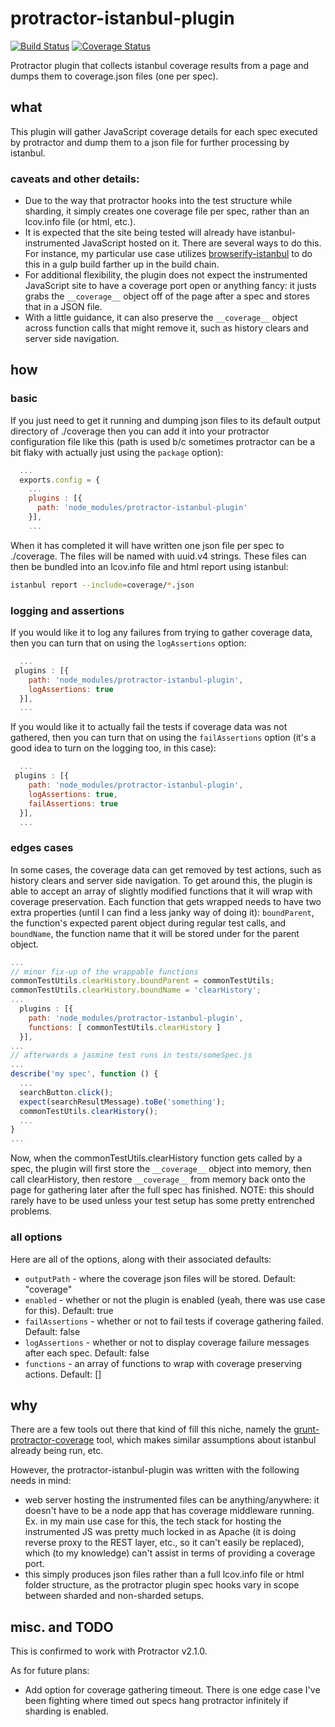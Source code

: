 # protractor-istanbul-plugin
[![Build Status](https://travis-ci.org/bennyhat/protractor-istanbul-plugin.svg)](https://travis-ci.org/bennyhat/protractor-istanbul-plugin) [![Coverage Status](https://coveralls.io/repos/bennyhat/protractor-istanbul-plugin/badge.svg?branch=master&service=github)](https://coveralls.io/github/bennyhat/protractor-istanbul-plugin?branch=master)

Protractor plugin that collects istanbul coverage results from a page and dumps them to coverage.json files (one per spec).

## what
This plugin will gather JavaScript coverage details for each spec executed by protractor and dump them to a json file for further processing by istanbul.

### caveats and other details:
- Due to the way that protractor hooks into the test structure while sharding, it simply creates one coverage file per spec, rather than an lcov.info file (or html, etc.).
- It is expected that the site being tested will already have istanbul-instrumented JavaScript hosted on it. There are several ways to do this. For instance, my particular use case utilizes [browserify-istanbul](https://www.npmjs.com/package/browserify-istanbul) to do this in a gulp build farther up in the build chain.
- For additional flexibility, the plugin does not expect the instrumented JavaScript site to have a coverage port open or anything fancy: it justs grabs the ```__coverage__``` object off of the page after a spec and stores that in a JSON file.
- With a little guidance, it can also preserve the ```__coverage__``` object across function calls that might remove it, such as history clears and server side navigation.

## how
### basic
If you just need to get it running and dumping json files to its default output directory of ./coverage then you can add it into your protractor configuration file like this (path is used b/c sometimes protractor can be a bit flaky with actually just using the ```package``` option):
```js
  ...
  exports.config = {
    ...
    plugins : [{
      path: 'node_modules/protractor-istanbul-plugin'
    }],
    ...
```
When it has completed it will have written one json file per spec to ./coverage. The files will be named with uuid.v4 strings. These files can then be bundled into an lcov.info file and html report using istanbul:
```bash
istanbul report --include=coverage/*.json
```

### logging and assertions
If you would like it to log any failures from trying to gather coverage data, then you can turn that on using the ```logAssertions``` option:
```js
  ...
 plugins : [{
    path: 'node_modules/protractor-istanbul-plugin',
    logAssertions: true
  }],
  ...
```

If you would like it to actually fail the tests if coverage data was not gathered, then you can turn that on using the ```failAssertions``` option (it's a good idea to turn on the logging too, in this case):
```js
  ...
 plugins : [{
    path: 'node_modules/protractor-istanbul-plugin',
    logAssertions: true,
    failAssertions: true
  }],
  ...
```

### edges cases
In some cases, the coverage data can get removed by test actions, such as history clears and server side navigation. To get around this, the plugin is able to accept an array of slightly modified functions that it will wrap with coverage preservation. Each function that gets wrapped needs to have two extra properties (until I can find a less janky way of doing it): ```boundParent```, the function's expected parent object during regular test calls, and ```boundName```, the function name that it will be stored under for the parent object.
```js
...
// minor fix-up of the wrappable functions
commonTestUtils.clearHistory.boundParent = commonTestUtils;
commonTestUtils.clearHistory.boundName = 'clearHistory';
...
  plugins : [{
    path: 'node_modules/protractor-istanbul-plugin',
    functions: [ commonTestUtils.clearHistory ]
  }],
...
// afterwards a jasmine test runs in tests/someSpec.js
...
describe('my spec', function () {
  ...
  searchButton.click();
  expect(searchResultMessage).toBe('something');
  commonTestUtils.clearHistory();
  ...
}
...
```

Now, when the commonTestUtils.clearHistory function gets called by a spec, the plugin will first store the ```__coverage__``` object into memory, then call clearHistory, then restore ```__coverage__``` from memory back onto the page for gathering later after the full spec has finished. NOTE: this should rarely have to be used unless your test setup has some pretty entrenched problems.

### all options
Here are all of the options, along with their associated defaults:
- ```outputPath``` - where the coverage json files will be stored. Default: "coverage"
- ```enabled``` - whether or not the plugin is enabled (yeah, there was use case for this). Default: true
- ```failAssertions``` - whether or not to fail tests if coverage gathering failed. Default: false
- ```logAssertions``` - whether or not to display coverage failure messages after each spec. Default: false
- ```functions``` - an array of functions to wrap with coverage preserving actions. Default: []

## why
There are a few tools out there that kind of fill this niche, namely the [grunt-protractor-coverage](https://github.com/r3b/grunt-protractor-coverage) tool, which makes similar assumptions about istanbul already being run, etc. 

However, the protractor-istanbul-plugin was written with the following needs in mind:
- web server hosting the instrumented files can be anything/anywhere: it doesn't have to be a node app that has coverage middleware running. Ex. in my main use case for this, the tech stack for hosting the instrumented JS was pretty much locked in as Apache (it is doing reverse proxy to the REST layer, etc., so it can't easily be replaced), which (to my knowledge) can't assist in terms of providing a coverage port.
- this simply produces json files rather than a full lcov.info file or html folder structure, as the protractor plugin spec hooks vary in scope between sharded and non-sharded setups.

## misc. and TODO
This is confirmed to work with Protractor v2.1.0. 

As for future plans:
- Add option for coverage gathering timeout. There is one edge case I've been fighting where timed out specs hang protractor infinitely if sharding is enabled.
